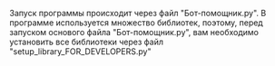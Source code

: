 Запуск программы происходит через файл "Бот-помощник.py".
В программе используется множество библиотек, поэтому, перед запуском основого файла "Бот-помощник.py", вам необходимо установить все библиотеки через файл "setup_library_FOR_DEVELOPERS.py"
